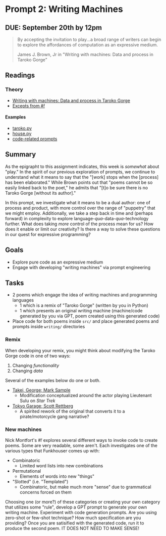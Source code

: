 # Prompt 2: Writing Machines

## DUE: September 20th by 12pm

> By accepting the invitation to play...a broad range of writers can begin to explore the affordances of computation as an expressive medium.
>
> James J. Brown, Jr in "Writing with machines: Data and process in Taroko Gorge"

## Readings

### Theory

* [Writing with machines: Data and process in Taroko Gorge](https://drive.google.com/file/d/1lNeoyOyGNb_NlcjSIjtJSCviVfHxD9ZJ/view?usp=sharing)
* [Excepts from _#!_](https://drive.google.com/file/d/1HlrswVt0o0B4qW-_icLiow9L66Lpi8TW/view?usp=sharing)

#### Examples

* [taroko.py](src/examples/taroko.py)
* [house.py](src/examples/house.py)
* [code-related prompts](https://platform.openai.com/docs/examples)

## Summary

As the epigrapht to this assignment indicates, this week is _somewhat_ about "play." In the spirit of our previous exploration of prompts,
we continue to understand what it means to say that the "[work] stops when the [process] has been elaborated." While Brown points out that 
"poems cannot be so easily linked back to the poet," he admits that "[t]o be sure there is no Taroko Gorge [without its author]."

In this prompt, we investigate what it means to be a dual author: one of process and product, with more control over the range of "puppetry"
that we might employ. Additionally, we take a step back in time and (perhaps forward) in complexity to explore language-_qua_-data-_qua_-technology
further. What does taking _more_ control of the process mean for us? How does it enable or limit our creativity? Is there a way to solve
these questions in our quest for expressive programming?

## Goals

* Explore pure code as an expressive medium
* Engage with developing "writing machines" via prompt engineering

## Tasks

* 2 poems which engage the idea of writing machines and programming languages
  * 1 which is a remix of "Taroko Gorge" (written by you in Python)
  * 1 which presents an original writing machine (machine/code generated by you via GPT, poem created using this generated code)
* Place code for both poems inside `src/` and place generated poems and prompts inside `writing/` directories

### Remix

When developing your remix, you might think about modifying the Taroko Gorge code in one of two ways:

1. Changing _functionality_
2. Changing _data_

Several of the examples below do one or both.

* [Takei, George; Mark Sample](https://www.samplereality.com/elit/takeigeorge.html)
  * Modification conceptualized around the actor playing Lieutenant Sulu on _Star Trek_
* [Tokyo Garage; Scott Rettberg](https://retts.net/tokyogarage.html)
  * A spirited rework of the original that converts it to a pirate/motorcycle gang narrative?

### New machines

Nick Montfort's _#!_ explores several different ways to invoke code to create poems. Some are very readable, some aren't. Each investigates one of the various types that Funkhouser comes
up with:

* Combinatoric
  * Limited word lists into new combinations
* Permutational
  * Elements of words into new "things"
* "Slotted" (i.e. "Templated")
  * Combinatoric, but make much more "sense" due to grammatical concerns forced on them

Choosing one (or more?) of these categories or creating your own category that utilizes some "rule", develop a GPT prompt to generate your own writing machine. Experiment with code generation prompts. Are you using zero-shot or few-shot technique? How much specification are you providing? Once you are satisified with the generated code, run it to produce the second poem. IT DOES NOT NEED TO MAKE SENSE!


